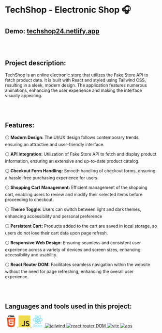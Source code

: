 <h1> TechShop - Electronic Shop 🎧 </h1>



<h2>Demo: <a href="https://techshop24.netlify.app/">techshop24.netlify.app</a></h2>
</br>
</br>

<h2>Project description:</h2>
<p>TechShop is an online electronic store that utilizes the Fake Store API to fetch product data. It is built with React and styled using Tailwind CSS, resulting in a sleek, modern design. The application features numerous animations, enhancing the user experience and making the interface visually appealing.</p>

</br>
</br>

<h2>Features:</h2>
<p>⚪ <b>Modern Design:</b> The UI/UX design follows contemporary trends, ensuring an attractive and user-friendly interface. </p>
<p>⚪ <b>API Integration:</b> Utilization of Fake Store API to fetch and display product information, ensuring an extensive and up-to-date product catalog. </p>
<p>⚪ <b>Checkout Form Handling:</b> Smooth handling of checkout forms, ensuring a hassle-free purchasing experience for users.</p>
<p>⚪ <b>Shopping Cart Management:</b> Efficient management of the shopping cart, enabling users to review and modify their selected items before proceeding to checkout. </p>
<p>⚪ <b>Theme Toggle:</b> Users can switch between light and dark themes, enhancing accessibility and personal preference </p>
<p>⚪ <b>Persistent Cart:</b> Products added to the cart are saved in local storage, so users do not lose their cart data upon page refresh. </p>
<p>⚪ <b>Responsive Web Design:</b> Ensuring seamless and consistent user experience across a variety of devices and screen sizes, enhancing accessibility and usability.</p>
<p>⚪ <b>React Router DOM:</b> Facilitates seamless navigation within the website without the need for page refreshing, enhancing the overall user experience. </p>

</br>
</br>



<h2>Languages and tools used in this project:</h2>
<a href="https://www.w3.org/html/" target="_blank" rel="noreferrer"> <img src="https://raw.githubusercontent.com/devicons/devicon/master/icons/html5/html5-original-wordmark.svg" alt="html5" width="40" height="40"/> </a>
<a href="https://developer.mozilla.org/en-US/docs/Web/JavaScript" target="_blank" rel="noreferrer"> <img src="https://raw.githubusercontent.com/devicons/devicon/master/icons/javascript/javascript-original.svg" alt="javascript" width="40" height="40"/> </a>
<a href="https://reactjs.org/" target="_blank" rel="noreferrer"> <img src="https://raw.githubusercontent.com/devicons/devicon/master/icons/react/react-original-wordmark.svg" alt="react" width="40" height="40"/> </a>
<a href="https://tailwindcss.com/" target="_blank" rel="noreferrer"> <img src="https://www.vectorlogo.zone/logos/tailwindcss/tailwindcss-icon.svg" alt="tailwind" width="40" height="40"/> </a>
<a href="https://reactrouter.com/en/main" target="_blank" rel="noreferrer"> <img src="https://static-00.iconduck.com/assets.00/react-router-icon-2048x1116-jfeevj0l.png" alt="react router DOM" width="60" height="40"/> </a>
<a href="https://vitejs.dev/" target="_blank" rel="noreferrer"> <img src="https://www.svgrepo.com/show/374167/vite.svg" alt="vite" width="40" height="40"/> </a>
<a href="https://michalsnik.github.io/aos/" target="_blank" rel="noreferrer"> <img src="https://media.licdn.com/dms/image/D4D12AQEYCFvOjhb8rQ/article-cover_image-shrink_720_1280/0/1679941246531?e=1723680000&v=beta&t=xX9Bbb8iW-gx22DKr669iQ8FR7mJnadO41y2xUxs56s" alt="aos" width="80" height="40"/> </a>
